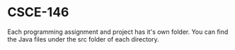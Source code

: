 # CSCE-146
Each programming assignment and project has it's own folder. You can find the Java files under the src folder of each directory.

